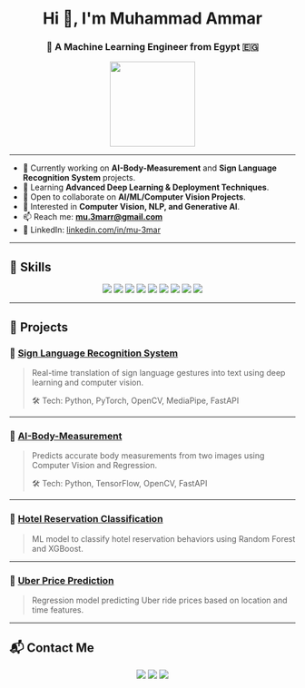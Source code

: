 <h1 align="center">Hi 👋, I'm Muhammad Ammar</h1>
<h3 align="center">🚀 A Machine Learning Engineer from Egypt 🇪🇬</h3>

<p align="center">
  <img src="https://media.giphy.com/media/hvRJCLFzcasrR4ia7z/giphy.gif" width="150px" />
</p>

---

- 🔭 Currently working on **AI-Body-Measurement** and **Sign Language Recognition System** projects.  
- 🌱 Learning **Advanced Deep Learning & Deployment Techniques**.  
- 👯 Open to collaborate on **AI/ML/Computer Vision Projects**.  
- 🤔 Interested in **Computer Vision, NLP, and Generative AI**.  
- 📫 Reach me: **mu.3marr@gmail.com**  
- 🔗 LinkedIn: [linkedin.com/in/mu-3mar](https://www.linkedin.com/in/mu-3mar/)

---

## 🚀 Skills
<p align="center">
  <img src="https://img.shields.io/badge/Python-3670A0?style=for-the-badge&logo=python&logoColor=white" />
  <img src="https://img.shields.io/badge/TensorFlow-FF6F00?style=for-the-badge&logo=tensorflow&logoColor=white" />
  <img src="https://img.shields.io/badge/Keras-D00000?style=for-the-badge&logo=keras&logoColor=white" />
  <img src="https://img.shields.io/badge/PyTorch-EE4C2C?style=for-the-badge&logo=pytorch&logoColor=white" />
  <img src="https://img.shields.io/badge/FastAPI-005571?style=for-the-badge&logo=fastapi&logoColor=white" />
  <img src="https://img.shields.io/badge/OpenCV-5C3EE8?style=for-the-badge&logo=opencv&logoColor=white" />
  <img src="https://img.shields.io/badge/Scikit--Learn-F7931E?style=for-the-badge&logo=scikit-learn&logoColor=white" />
  <img src="https://img.shields.io/badge/Pandas-150458?style=for-the-badge&logo=pandas&logoColor=white" />
  <img src="https://img.shields.io/badge/Numpy-013243?style=for-the-badge&logo=numpy&logoColor=white" />
</p>

---

## 🧩 Projects

### 🤟 [Sign Language Recognition System](https://github.com/mu-3mar/Sign-Language-Recognition)
> Real-time translation of sign language gestures into text using deep learning and computer vision.
>
> 🛠 Tech: Python, PyTorch, OpenCV, MediaPipe, FastAPI

---
### 🚀 [AI-Body-Measurement](https://github.com/mu-3mar/AI-Body-Measurement)
> Predicts accurate body measurements from two images using Computer Vision and Regression.
>
> 🛠 Tech: Python, TensorFlow, OpenCV, FastAPI

---

### 🏨 [Hotel Reservation Classification](https://github.com/mu-3mar/Hotel-Reservation-Classification)
> ML model to classify hotel reservation behaviors using Random Forest and XGBoost.

---

### 🚕 [Uber Price Prediction](https://github.com/mu-3mar/Uber-Price-Prediction)
> Regression model predicting Uber ride prices based on location and time features.

---

## 📬 Contact Me
<p align="center">
  <a href="mailto:mu.3marr@gmail.com"><img src="https://img.shields.io/badge/Gmail-D14836?style=for-the-badge&logo=gmail&logoColor=white" /></a>
  <a href="https://www.linkedin.com/in/mu-3mar/"><img src="https://img.shields.io/badge/LinkedIn-0A66C2?style=for-the-badge&logo=linkedin&logoColor=white" /></a>
  <a href="https://github.com/mu-3mar"><img src="https://img.shields.io/badge/GitHub-100000?style=for-the-badge&logo=github&logoColor=white" /></a>
</p>
